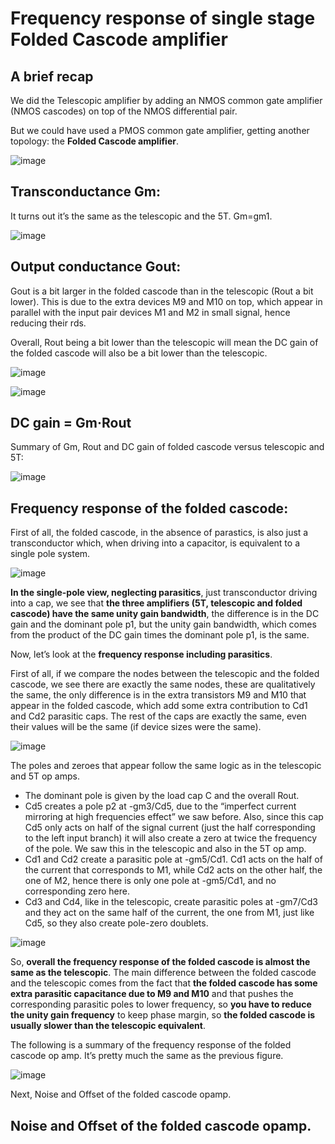 # Frequency response of single stage Folded Cascode amplifier

## A brief recap

We did the Telescopic amplifier by adding an NMOS common gate amplifier (NMOS cascodes) on top of the NMOS differential pair.

But we could have used a PMOS common gate amplifier, getting another topology: the **Folded Cascode amplifier**.

![image](https://user-images.githubusercontent.com/95447782/175026233-fcf7100b-761b-407d-8cd5-e97f7d036fdf.png)


## Transconductance Gm:
It turns out it’s the same as the telescopic and the 5T. Gm=gm1.

![image](https://user-images.githubusercontent.com/95447782/175026276-b50c3189-0134-47f6-bf77-91e55bf84279.png)


## Output conductance Gout:

Gout is a bit larger in the folded cascode than in the telescopic (Rout a bit lower). This is due to the extra devices M9 and M10 on top, which appear in parallel with the input pair devices M1 and M2 in small signal, hence reducing their rds.

Overall, Rout being a bit lower than the telescopic will mean the DC gain of the folded cascode will also be a bit lower than the telescopic.

![image](https://user-images.githubusercontent.com/95447782/175026312-880f16f9-5594-4be9-8eef-9fbda7eb1233.png)


![image](https://user-images.githubusercontent.com/95447782/175026341-9d936083-1197-47cd-a8b7-dc12753f8d62.png)

## DC gain = Gm·Rout

Summary of Gm, Rout and DC gain of folded cascode versus telescopic and 5T:

![image](https://user-images.githubusercontent.com/95447782/175026437-dd180afb-382d-41f2-8bdb-2c2c2368c40d.png)


## Frequency response of the folded cascode:

First of all, the folded cascode, in the absence of parastics, is also just a transconductor which, when driving into a capacitor, is equivalent to a single pole system.

![image](https://user-images.githubusercontent.com/95447782/175026529-d7597696-51f5-4b90-9360-23ab1194331c.png)


**In the single-pole view, neglecting parasitics**, just transconductor driving into a cap, we see that **the three amplifiers (5T, telescopic and folded cascode) have the same unity gain bandwidth**, the difference is in the DC gain and the dominant pole p1, but the unity gain bandwidth, which comes from the product of the DC gain times the dominant pole p1, is the same.

Now, let’s look at the **frequency response including parasitics**.

First of all, if we compare the nodes between the telescopic and the folded cascode, we see there are exactly the same nodes, these are qualitatively the same, the only difference is in the extra transistors M9 and M10 that appear in the folded cascode, which add some extra contribution to Cd1 and Cd2 parasitic caps. The rest of the caps are exactly the same, even their values will be the same (if device sizes were the same).

![image](https://user-images.githubusercontent.com/95447782/175026589-3f5d8400-2e70-474f-810f-d5c24df7b5aa.png)


The poles and zeroes that appear follow the same logic as in the telescopic and 5T op amps.
* The dominant pole is given by the load cap C and the overall Rout.
* Cd5 creates a pole p2 at -gm3/Cd5, due to the “imperfect current mirroring at high frequencies effect” we saw before. Also, since this cap Cd5 only acts on half of the signal current (just the half corresponding to the left input branch) it will also create a zero at twice the frequency of the pole. We saw this in the telescopic and also in the 5T op amp.
* Cd1 and Cd2 create a parasitic pole at -gm5/Cd1. Cd1 acts on the half of the current that corresponds to M1, while Cd2 acts on the other half, the one of M2, hence there is only one pole at -gm5/Cd1, and no corresponding zero here.
* Cd3 and Cd4, like in the telescopic, create parasitic poles at -gm7/Cd3 and they act on the same half of the current, the one from M1, just like Cd5, so they also create pole-zero doublets.

![image](https://user-images.githubusercontent.com/95447782/175026617-aaa46006-2d74-422a-9b5a-6570c39d666e.png)


So, **overall the frequency response of the folded cascode is almost the same as the telescopic**. The main difference between the folded cascode and the telescopic comes from the fact that **the folded cascode has some extra parasitic capacitance due to M9 and M10** and that pushes the corresponding parasitic poles to lower frequency, so **you have to reduce the unity gain frequency** to keep phase margin, so **the folded cascode is usually slower than the telescopic equivalent**.

The following is a summary of the frequency response of the folded cascode op amp. It’s pretty much the same as the previous figure.

![image](https://user-images.githubusercontent.com/95447782/175026670-b0129804-5291-4d07-a3c7-5db8204b4303.png)


Next, Noise and Offset of the folded cascode opamp.

## Noise and Offset of the folded cascode opamp.



